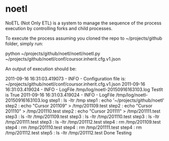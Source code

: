 # noetl
NoETL (Not Only ETL) is a system to manage the sequence of the process execution by controlling forks and child processes. 

To execute the process assuming you cloned the repo to ~/projects/github folder, simply run:

python ~/projects/github/noetl/noetl/noetl.py ~/projects/github/noetl/conf/coursor.inherit.cfg.v1.json

An output of execution should be:

2011-09-16 16:31:03.419073  - INFO -  Configuration file is:  ~/projects/github/noetl/conf/coursor.inherit.cfg.v1.json
2011-09-16 16:31:03.419024  - INFO -  LogFile /tmp/log/noetl-20150916163103.log
TestIt is True
2011-09-16 16:31:03.419024  - INFO -  LogFile /tmp/log/noetl-20150916163103.log
step1 : ls -ltr /tmp
step1 : echo '~/projects/github/noetl'
step2 : echo "Cursor 201109" > /tmp/201109.test
step2 : echo "Cursor 201110" > /tmp/201110.test
step2 : echo "Cursor 201111" > /tmp/201111.test
step3 : ls -ltr /tmp/201109.test
step3 : ls -ltr /tmp/201110.test
step3 : ls -ltr /tmp/201111.test
step3 : ls -ltr /tmp/201112.test
step4 : rm /tmp/201109.test
step4 : rm /tmp/201110.test
step4 : rm /tmp/201111.test
step4 : rm /tmp/201112.test
step5 : ls -ltr /tmp/201112.test
Done Testing
